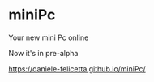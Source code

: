 # miniPc
Your new mini Pc online 

Now it's in pre-alpha

https://daniele-felicetta.github.io/miniPc/
